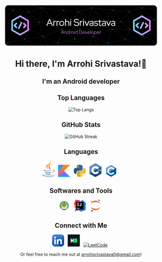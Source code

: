 ![Banner](https://raw.githubusercontent.com/arrohisrivastava0/arrohisrivastava0/main/images/github-header.png)

<div align="center">
  
  <h1>Hi there, I'm Arrohi Srivastava!👋</h1>
  <h2>I'm an Android developer</h2>  



## Top Languages
![Top Langs](https://github-readme-stats.vercel.app/api/top-langs/?username=arrohisrivastava0&theme=react)

## GitHub Stats
![GitHub Streak](https://github-readme-streak-stats.herokuapp.com/?user=arrohisrivastava0&theme=react)



## Languages 
<p>
  <a href="https://www.java.com/en/" target="_blank"><img src="https://raw.githubusercontent.com/arrohisrivastava0/arrohisrivastava0/main/images/java.svg" width="40" alt="LinkedIn"></a>&nbsp;&nbsp;
  <a href="https://kotlinlang.org/" target="_blank"><img src="https://raw.githubusercontent.com/arrohisrivastava0/arrohisrivastava0/main/images/kotlin.svg" width="40" alt="HackerRank"></a>&nbsp;&nbsp;
  <a href="https://www.python.org/" target="_blank"><img src="https://raw.githubusercontent.com/arrohisrivastava0/arrohisrivastava0/main/images/python.svg" width="40" alt="LeetCode"></a>&nbsp;&nbsp;
  <a href="https://isocpp.org/" target="_blank"><img src="https://raw.githubusercontent.com/arrohisrivastava0/arrohisrivastava0/main/images/cpp.svg" width="40" alt="LeetCode"></a>&nbsp;&nbsp;
  <a href="https://learn.microsoft.com/en-us/cpp/c-language/?view=msvc-170" target="_blank"><img src="https://raw.githubusercontent.com/arrohisrivastava0/arrohisrivastava0/main/images/c.svg" width="40" alt="LeetCode"></a>&nbsp;&nbsp;
</p>

## Softwares and Tools
<p>
  <a href="https://developer.android.com/studio" target="_blank"><img src="https://raw.githubusercontent.com/arrohisrivastava0/arrohisrivastava0/main/images/android-studio.svg" width="40" alt="LeetCode"></a>&nbsp;&nbsp;
  <a href="https://www.jetbrains.com/idea/" target="_blank"><img src="https://raw.githubusercontent.com/arrohisrivastava0/arrohisrivastava0/main/images/intellij.svg" width="40" alt="LeetCode"></a>&nbsp;&nbsp;
  <a href="https://jupyter.org/" target="_blank"><img src="https://raw.githubusercontent.com/arrohisrivastava0/arrohisrivastava0/main/images/jupyter.svg" width="40" alt="LeetCode"></a>&nbsp;&nbsp;
</p>

## Connect with Me
<p>
  <a href="https://www.linkedin.com/in/arrohi-srivastava/" target="_blank"><img src="https://raw.githubusercontent.com/arrohisrivastava0/arrohisrivastava0/main/images/linkedin.png" width="40" alt="LinkedIn"></a>&nbsp;&nbsp;
  <a href="https://www.hackerrank.com/profile/arrohisrivastav1/" target="_blank"><img src="https://raw.githubusercontent.com/arrohisrivastava0/arrohisrivastava0/main/images/hackerrank.svg" width="40" alt="HackerRank"></a>&nbsp;&nbsp;
  <a href="https://leetcode.com/u/arrohisrivastava/" target="_blank"><img src="https://upload.wikimedia.org/wikipedia/commons/1/19/LeetCode_logo_black.png" width="40" alt="LeetCode"></a>&nbsp;&nbsp;
</p>

Or feel free to reach me out at arrohisrivastava0@gmail.com!
  
</div>
